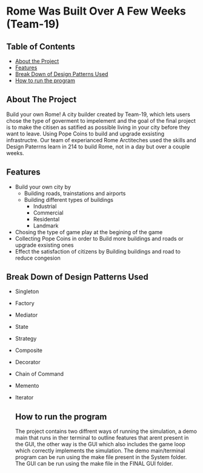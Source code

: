# Rome Was Built Over A Few Weeks (Team-19)

## Table of Contents
- [About the Project](#about-the-project)
- [Features](#features)
- [Break Down of Design Patterns Used](#break-down-of-design-patterns-used)
- [How to run the program](#how-to-run-the-program)

## About The Project 
Build your own Rome! A city builder created by Team-19, which lets users chose the type of goverment to impelement and the goal of the final project is to make the citisen as satified as possible living in your city before they want to leave. Using Pope Coins to build and upgrade exsisting infrastructre. Our team of experianced Rome Arctiteches used the skills and Design Paterrns learn in 214 to build Rome, not in a day but over a couple weeks.

## Features
- Build your own city by
  - Building roads, trainstations and airports
  - Building different types of buildings
    - Industrial
    - Commercial
    - Residental
    - Landmark
- Chosing the type of game play at the begining of the game
- Collecting Pope Coins in order to Build more buildings and roads or upgrade exsisting ones
- Effect the satisfaction of citizens by Building buildings and road to reduce congesion
  
## Break Down of Design Patterns Used
- Singleton
- Factory
- Mediator
- State
- Strategy
- Composite
- Decorator
- Chain of Command
- Memento
- Iterator

  ## How to run the program
  The project contains two diffrent ways of running the simulation, a demo main that runs in ther terminal to outline features that arent present in the GUI, the other way is the GUI   which also includes the game loop which correctly implements the simulation. The demo main/terminal program can be run using the make file present in the System folder. The GUI can 
be run using the make file in the FINAL GUI folder.
